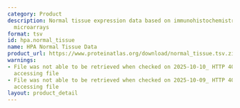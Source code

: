 ```yaml
---
category: Product
description: Normal tissue expression data based on immunohistochemistry using tissue
  microarrays
format: tsv
id: hpa.normal_tissue
name: HPA Normal Tissue Data
product_url: https://www.proteinatlas.org/download/normal_tissue.tsv.zip
warnings:
- File was not able to be retrieved when checked on 2025-10-10_ HTTP 404 error when
  accessing file
- File was not able to be retrieved when checked on 2025-10-09_ HTTP 404 error when
  accessing file
layout: product_detail
---
```

